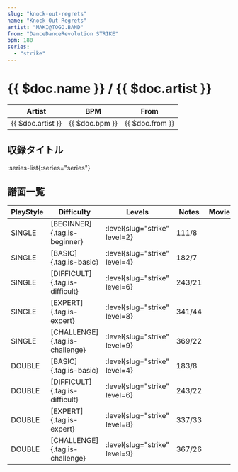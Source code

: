 ```yaml
---
slug: "knock-out-regrets"
name: "Knock Out Regrets"
artist: "MAKI@TOGO.BAND"
from: "DanceDanceRevolution STRIKE"
bpm: 180
series:
  - "strike"
---
```


# {{ $doc.name }} / {{ $doc.artist }}

|Artist|BPM|From|
|------|---|----|
|{{ $doc.artist }}|{{ $doc.bpm }}|{{ $doc.from }}|

## 収録タイトル

:series-list{:series="series"}

## 譜面一覧

|PlayStyle|Difficulty|Levels|Notes|Movie|
|---------|----------|------|-----|-----|
|SINGLE|[BEGINNER]{.tag.is-beginner}|:level{slug="strike" level=2}|111/8||
|SINGLE|[BASIC]{.tag.is-basic}|:level{slug="strike" level=4}|182/7||
|SINGLE|[DIFFICULT]{.tag.is-difficult}|:level{slug="strike" level=6}|243/21||
|SINGLE|[EXPERT]{.tag.is-expert}|:level{slug="strike" level=8}|341/44||
|SINGLE|[CHALLENGE]{.tag.is-challenge}|:level{slug="strike" level=9}|369/22||
|DOUBLE|[BASIC]{.tag.is-basic}|:level{slug="strike" level=4}|183/8||
|DOUBLE|[DIFFICULT]{.tag.is-difficult}|:level{slug="strike" level=6}|243/22||
|DOUBLE|[EXPERT]{.tag.is-expert}|:level{slug="strike" level=8}|337/33||
|DOUBLE|[CHALLENGE]{.tag.is-challenge}|:level{slug="strike" level=9}|367/26||
